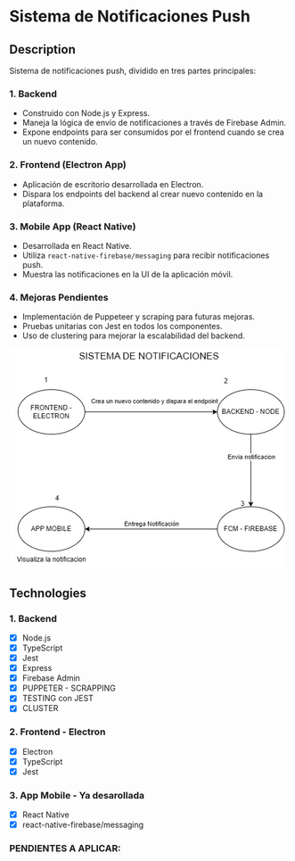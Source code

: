 # Sistema de Notificaciones Push

## Description

Sistema de notificaciones push, dividido en tres partes principales:

### 1. **Backend**

- Construido con Node.js y Express.
- Maneja la lógica de envío de notificaciones a través de Firebase Admin.
- Expone endpoints para ser consumidos por el frontend cuando se crea un nuevo contenido.

### 2. **Frontend (Electron App)**

- Aplicación de escritorio desarrollada en Electron.
- Dispara los endpoints del backend al crear nuevo contenido en la plataforma.

### 3. **Mobile App (React Native)**

- Desarrollada en React Native.
- Utiliza `react-native-firebase/messaging` para recibir notificaciones push.
- Muestra las notificaciones en la UI de la aplicación móvil.

### 4. **Mejoras Pendientes**

- Implementación de Puppeteer y scraping para futuras mejoras.
- Pruebas unitarias con Jest en todos los componentes.
- Uso de clustering para mejorar la escalabilidad del backend.

![alt text](<Sistema de notificaciones.jpg>)

## Technologies

### 1. Backend

- [x] Node.js
- [x] TypeScript
- [x] Jest
- [x] Express
- [x] Firebase Admin
- [x] PUPPETER - SCRAPPING
- [x] TESTING con JEST
- [x] CLUSTER

### 2. Frontend - Electron

- [x] Electron
- [x] TypeScript
- [x] Jest

### 3. App Mobile - Ya desarollada

- [x] React Native
- [x] react-native-firebase/messaging

### PENDIENTES A APLICAR:

